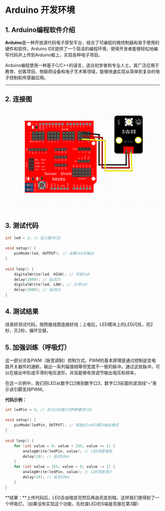 
# Arduino 开发环境

## 1. Arduino编程软件介绍

**Arduino**是一种开放源代码电子原型平台，结合了可编程的微控制器和易于使用的硬件和软件。Arduino IDE提供了一个简洁的编程环境，使得开发者能够轻松地编写代码并上传到Arduino板上，实现各种电子项目。

Arduino编程使用一种基于C/C++的语言，适合初学者和专业人士。其广泛应用于教育、创客项目、物联网设备和电子艺术等领域，能够快速实现从简单到复杂的电子控制和传感器应用。

---

## 2. 连接图

![](media/bac4bcdba3c9a1a1d4a238c702025ac8.png)

## 3. 测试代码

```cpp
int led = 2; // 定义数字口2

void setup() {
    pinMode(led, OUTPUT); // 设置led为输出
}

void loop() {
    digitalWrite(led, HIGH); // 开启led
    delay(2000); // 延迟2S
    digitalWrite(led, LOW); // 关闭led
    delay(2000); // 延迟2S
}
```

## 4. 测试结果

烧录好测试代码，按照接线图连接好线；上电后，LED模块上的LED闪烁，亮2秒，灭2秒，循环交替。

## 5. 加强训练（呼吸灯）

这一部分涉及PWM（脉宽调制）控制方式。PWM的基本原理是通过控制逆变电路开关器件的通断，输出一系列幅值相等但宽度不一致的脉冲。通过这些脉冲，可以在输出中形成平滑的电压波形，并且能够有效调节输出电压和频率。

在这一示例中，我们将LED从数字口2换到数字口3，数字口3前面的波浪线“~”表示该引脚支持PWM。

**代码示例：**

```cpp
int ledPin = 3; // 定义LED接口为PWM数字口3

void setup() {
    pinMode(ledPin, OUTPUT); // 初始化led引脚为输出模式
}

void loop() {
    for (int value = 0; value < 255; value += 1) {
        analogWrite(ledPin, value); // LED亮度增加
        delay(10); // 延迟10ms
    }
    for (int value = 255; value > 0; value -= 1) {
        analogWrite(ledPin, value); // LED亮度减少
        delay(10); // 延迟10ms
    }
}
```

**结果：**上传代码后，LED会由暗变亮然后再由亮变到暗，这样我们便得到了一个呼吸灯。（如果没有实现这个功能，先检查LED的S端是否接在第3脚）

